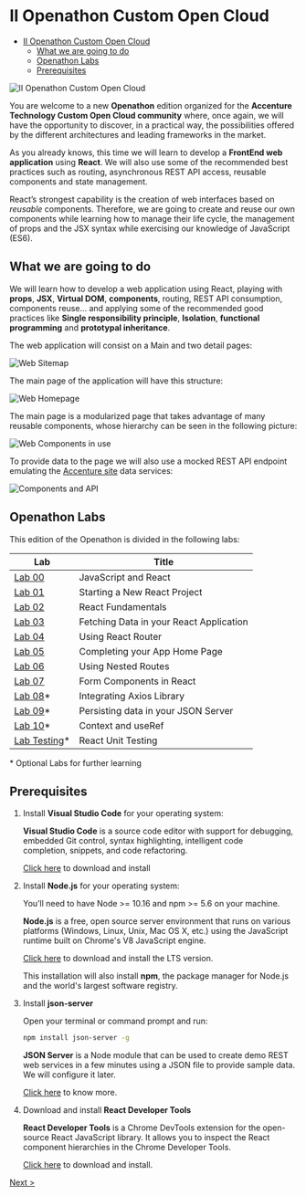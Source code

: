 # II Openathon Custom Open Cloud

- [II Openathon Custom Open Cloud](#ii-openathon-custom-open-cloud)
  - [What we are going to do](#what-we-are-going-to-do)
  - [Openathon Labs](#openathon-labs)
  - [Prerequisites](#prerequisites)

![II Openathon Custom Open Cloud](https://github.com/Albarian/openathonFY19/raw/master/resources/images/IIopenathon_customopencloud.png "II Openathon Custom Open Cloud")

You are welcome to a new **Openathon** edition organized for the **Accenture Technology Custom Open Cloud community** where, once again, we will have the opportunity to discover, in a practical way, the possibilities offered by the different architectures and leading frameworks in the market.

As you already knows, this time we will learn to develop a **FrontEnd web application** using **React**. We will also use some of the recommended best practices such as routing, asynchronous REST API access, reusable components and state management.

React’s strongest capability is the creation of web interfaces based on _reusable_ components. Therefore, we are going to create and reuse our own components while learning how to manage their life cycle, the management of props and the JSX syntax while exercising our knowledge of JavaScript (ES6).

## What we are going to do

We will learn how to develop a web application using React, playing with **props**, **JSX**, **Virtual DOM**, **components**, routing, REST API consumption, components reuse… and applying some of the recommended good practices like **Single responsibility principle**, **Isolation**, **functional programming** and **prototypal inheritance**.

The web application will consist on a Main and two detail pages:

![Web Sitemap](resources/images/web-sitemap.png "Web Sitemap")

The main page of the application will have this structure:

![Web Homepage](resources/images/web-home.png "WEeb Homepage")

The main page is a modularized page that takes advantage of many reusable components, whose hierarchy can be seen in the following picture:

![Web Components in use](resources/images/web-components.png "Web Components in use")

To provide data to the page we will also use a mocked REST API endpoint emulating the [Accenture site](https://www.accenture.com/us-en/company) data services:

![Components and API](resources/images/web-api.png "Components and API")

## Openathon Labs

This edition of the Openathon is divided in the following labs:

| Lab                                | Title                                   |
| ---------------------------------- | --------------------------------------- |
| [Lab 00](/labs/lab-00)             | JavaScript and React                    |
| [Lab 01](/labs/lab-01)             | Starting a New React Project            |
| [Lab 02](/labs/lab-02)             | React Fundamentals                      |
| [Lab 03](/labs/lab-03)             | Fetching Data in your React Application |
| [Lab 04](/labs/lab-04)             | Using React Router                      |
| [Lab 05](/labs/lab-05)             | Completing your App Home Page           |
| [Lab 06](/labs/lab-06)             | Using Nested Routes                     |
| [Lab 07](/labs/lab-07)             | Form Components in React                |
| [Lab 08](/labs/lab-08)\*           | Integrating Axios Library               |
| [Lab 09](/labs/lab-09)\*           | Persisting data in your JSON Server     |
| [Lab 10](/labs/lab-10)\*           | Context and useRef                      |
| [Lab Testing](/labs/lab-testing)\* | React Unit Testing                      |

\* Optional Labs for further learning

## Prerequisites

1. Install **Visual Studio Code** for your operating system:

   **Visual Studio Code** is a source code editor with support for debugging, embedded Git control, syntax highlighting, intelligent code completion, snippets, and code refactoring.

   [Click here](https://code.visualstudio.com/) to download and install

2. Install **Node.js** for your operating system:

   You’ll need to have Node >= 10.16 and npm >= 5.6 on your machine.

   **Node.js** is a free, open source server environment that runs on various platforms (Windows, Linux, Unix, Mac OS X, etc.) using the JavaScript runtime built on Chrome's V8 JavaScript engine.

   [Click here](https://nodejs.org/en/download/) to download and install the LTS version.

   This installation will also install **npm**, the package manager for Node.js and the world's largest software registry.

3. Install **json-server**

   Open your terminal or command prompt and run:

   ```sh
   npm install json-server -g
   ```

   **JSON Server** is a Node module that can be used to create demo REST web services in a few minutes using a JSON file to provide sample data. We will configure it later.

   [Click here](https://github.com/typicode/json-server) to know more.

4. Download and install **React Developer Tools**

   **React Developer Tools** is a Chrome DevTools extension for the open-source React JavaScript library. It allows you to inspect the React component hierarchies in the Chrome Developer Tools.

   [Click here](https://chrome.google.com/webstore/detail/react-developer-tools/fmkadmapgofadopljbjfkapdkoienihi) to download and install.

[Next >](labs/lab-00)

